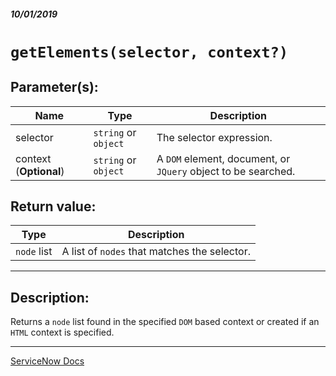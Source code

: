 ##### 10/01/2019
# `getElements(selector, context?)`

## Parameter(s):
| Name | Type | Description |
|---|---|---|
| selector | `string` or `object` | The selector expression. |
| context (**Optional**) | `string` or `object` | A `DOM` element, document, or `JQuery` object to be searched. |

## Return value:
| Type | Description |
|---|---|
| `node` list | A list of `nodes` that matches the selector. |

---

## Description:
Returns a `node` list found in the specified `DOM` based context or created if an `HTML` context is specified.

---

[ServiceNow Docs](https://developer.servicenow.com/app.do#!/api_doc?v=newyork&id=r_GDOC-getElements_S_O)